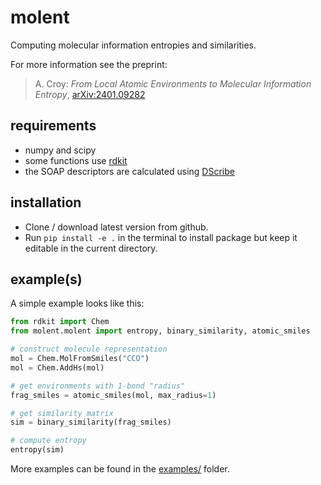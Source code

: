 # molent
Computing molecular information entropies and similarities.

For more information see the preprint:
> A. Croy: *From Local Atomic Environments to Molecular Information Entropy*,
> [arXiv:2401.09282](https://arxiv.org/abs/2401.09282)

## requirements
- numpy and scipy
- some functions use [rdkit](https://www.rdkit.org/)
- the SOAP descriptors are calculated using [DScribe](https://github.com/SINGROUP/dscribe)

## installation
- Clone / download latest version from github.
- Run `pip install -e .` in the terminal to install package but keep it editable in the current directory.

## example(s)
A simple example looks like this:
```python
from rdkit import Chem
from molent.molent import entropy, binary_similarity, atomic_smiles

# construct molecule representation
mol = Chem.MolFromSmiles("CCO")
mol = Chem.AddHs(mol)

# get environments with 1-bond "radius"
frag_smiles = atomic_smiles(mol, max_radius=1)

# get similarity matrix
sim = binary_similarity(frag_smiles)

# compute entropy
entropy(sim)
```
More examples can be found in the [examples/](examples/) folder.
